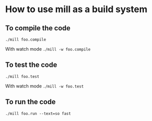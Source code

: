 # How to use mill as a build system

## To compile the code

````./mill foo.compile````

With watch mode
````./mill -w foo.compile````

## To test the code

````./mill foo.test````

With watch mode
````./mill -w foo.test````

## To run the code

````./mill foo.run --text=so fast````